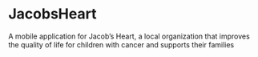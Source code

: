 # JacobsHeart
A mobile application for Jacob’s Heart, a local organization that improves the quality of life for children with cancer and supports their families
